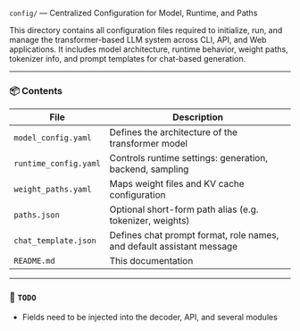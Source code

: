 `config/` — Centralized Configuration for Model, Runtime, and Paths

This directory contains all configuration files required to initialize, run, and manage the transformer-based LLM system across CLI, API, and Web applications. It includes model architecture, runtime behavior, weight paths, tokenizer info, and prompt templates for chat-based generation.

---

### 📦 Contents

| File                    | Description |
|-------------------------|-------------|
| `model_config.yaml`     | Defines the architecture of the transformer model |
| `runtime_config.yaml`   | Controls runtime settings: generation, backend, sampling |
| `weight_paths.yaml`     | Maps weight files and KV cache configuration |
| `paths.json`            | Optional short-form path alias (e.g. tokenizer, weights) |
| `chat_template.json`    | Defines chat prompt format, role names, and default assistant message |
| `README.md`             | This documentation |

---

### 🔧 `TODO`

- Fields need to be injected into the decoder, API, and several modules
